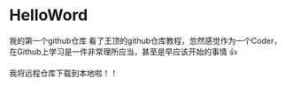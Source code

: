 # HelloWord
我的第一个github仓库
看了王顶的github仓库教程，忽然感觉作为一个Coder，在Github上学习是一件非常理所应当，甚至是早应该开始的事情
:+1:

我将远程仓库下载到本地啦！！
